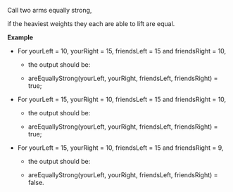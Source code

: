 Call two arms equally strong, 

if the heaviest weights they each are able to lift are equal.

**Example**

- For yourLeft = 10, yourRight = 15, friendsLeft = 15 and friendsRight = 10, 

    - the output should be:

    - areEquallyStrong(yourLeft, yourRight, friendsLeft, friendsRight) = true;

- For yourLeft = 15, yourRight = 10, friendsLeft = 15 and friendsRight = 10,       

    - the output should be:

    - areEquallyStrong(yourLeft, yourRight, friendsLeft, friendsRight) = true;

- For yourLeft = 15, yourRight = 10, friendsLeft = 15 and friendsRight = 9,

    - the output should be: 

    - areEquallyStrong(yourLeft, yourRight, friendsLeft, friendsRight) = false.
